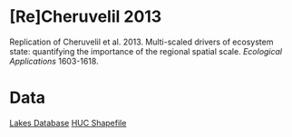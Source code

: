 # [Re]Cheruvelil 2013 

Replication of Cheruvelil et al. 2013. Multi-scaled drivers of ecosystem state: quantifying the importance of the regional spatial scale. _Ecological Applications_ 1603-1618.

# Data
[Lakes Database](doi:10.5061/dryad.75s9s)
[HUC Shapefile](http://water.usgs.gov/GIS/dsdl/huc250k_shp.zip)

